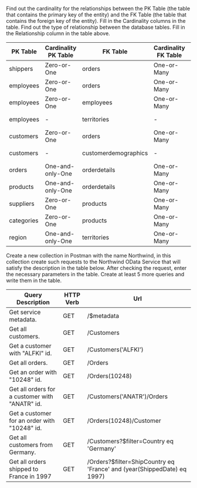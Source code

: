 Find out the cardinality for the relationships between the PK Table (the table that contains the primary key of the entity) and the FK Table (the table that contains the foreign key of the entity). Fill in the Cardinality columns in the table. Find out the type of relationship between the database tables. Fill in the Relationship column in the table above.

| PK Table      | Cardinality PK Table | FK Table             | Cardinality FK Table | Relationship |
| ------------- | -------------------- | -------------------- | -------------------- | ------------ |
| shippers      | Zero-or-One          | orders               |  One-or-Many         | One-to-Many  |
| employees     | Zero-or-One          | orders               |  One-or-Many         | One-to-Many  |
| employees     | Zero-or-One          | employees            |  One-or-Many         | One-to-Many  |
| employees     | -                    | territories          | -                    | Many-to-Many |
| customers     | Zero-or-One          | orders               |  One-or-Many         | One-to-Many  |
| customers     | -                    | customerdemographics | -                    | Many-to-Many |
| orders        | One-and-only-One     | orderdetails         |  One-or-Many         | One-to-Many  |
| products      | One-and-only-One     | orderdetails         |  One-or-Many         | One-to-Many  |
| suppliers     | Zero-or-One          | products             |  One-or-Many         | One-to-Many  |
| categories    | Zero-or-One          | products             |  One-or-Many         | One-to-Many  |
| region        | One-and-only-One     | territories          |  One-or-Many         | One-to-Many  |

Create a new collection in Postman with the name Northwind, in this collection create such requests to the Northwind OData Service that will satisfy the description in the table below. After checking the request, enter the necessary parameters in the table. Create at least 5 more queries and write them in the table.

| Query Description                                        | HTTP Verb | Url                                       |
| ---------------------------------------------------------| --------- | ----------------------------------------- |
| Get service metadata.                                    | GET       | /$metadata                                |
| Get all customers.                                       | GET       | /Customers                                |
| Get a customer with "ALFKI" id.                          | GET       | /Customers('ALFKI')                       |
| Get all orders.                                          | GET       | /Orders                                   |
| Get an order with "10248" id.                            | GET       | /Orders(10248)                            |
| Get all orders for a customer with "ANATR" id.           | GET       | /Customers('ANATR')/Orders                |
| Get a customer for an order with "10248" id.             | GET       | /Orders(10248)/Customer                   |
| Get all customers from Germany.                          | GET       | /Customers?$filter=Country eq 'Germany'   |
| Get all orders shipped to France in 1997                 | GET       | /Orders?$filter=ShipCountry eq 'France' and (year(ShippedDate) eq 1997)  |
